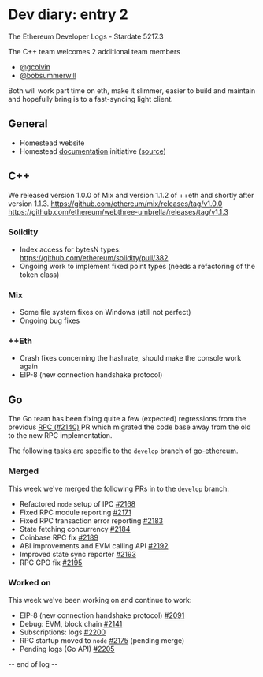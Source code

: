 # Dev diary: entry 2

The Ethereum Developer Logs - Stardate 5217.3

The C++ team welcomes 2 additional team members

* [@gcolvin](https://github.com/gcolvin)
* [@bobsummerwill](https://github.com/bobsummerwill)

Both will work part time on eth, make it slimmer, easier to build and maintain and hopefully bring is to a fast-syncing light client.

## General

* Homestead website
* Homestead [documentation](https://ethereum-homestead.readthedocs.org/en/latest) initiative ([source](https://github.com/ethereum/homestead-guide/))

## C++

We released version 1.0.0 of Mix and version 1.1.2 of ++eth and shortly after version 1.1.3.
https://github.com/ethereum/mix/releases/tag/v1.0.0
https://github.com/ethereum/webthree-umbrella/releases/tag/v1.1.3

### Solidity

* Index access for bytesN types: https://github.com/ethereum/solidity/pull/382
* Ongoing work to implement fixed point types (needs a refactoring of the token class)

### Mix

* Some file system fixes on Windows (still not perfect)
* Ongoing bug fixes

### ++Eth

* Crash fixes concerning the hashrate, should make the console work again
* EIP-8 (new connection handshake protocol)

## Go

The Go team has been fixing quite a few (expected) regressions from the previous
[RPC (#2140)](https://github.com/ethereum/go-ethereum/pull/2140) PR which migrated
the code base away from the old to the new RPC implementation.

The following tasks are specific to the `develop` branch of
[go-ethereum](https://github.com/ethereum/go-ethereum).

### Merged

This week we've merged the following PRs in to the `develop` branch:

* Refactored `node` setup of IPC [#2168](https://github.com/ethereum/go-ethereum/pull/2168)
* Fixed RPC module reporting [#2171](https://github.com/ethereum/go-ethereum/pull/2171)
* Fixed RPC transaction error reporting [#2183](https://github.com/ethereum/go-ethereum/pull/2183)
* State fetching concurrency [#2184](https://github.com/ethereum/go-ethereum/pull/2184)
* Coinbase RPC fix [#2189](https://github.com/ethereum/go-ethereum/pull/2189)
* ABI improvements and EVM calling API [#2192](https://github.com/ethereum/go-ethereum/pull/2192)
* Improved state sync reporter [#2193](https://github.com/ethereum/go-ethereum/pull/2193)
* RPC GPO fix [#2195](https://github.com/ethereum/go-ethereum/pull/2195)

### Worked on

This week we've been working on and continue to work:

* EIP-8 (new connection handshake protocol) [#2091](https://github.com/ethereum/go-ethereum/pull/2091)
* Debug: EVM, block chain [#2141](https://github.com/ethereum/go-ethereum/pull/2141)
* Subscriptions: logs [#2200](https://github.com/ethereum/go-ethereum/pull/2200)
* RPC startup moved to `node` [#2175](https://github.com/ethereum/go-ethereum/pull/2175) (pending merge)
* Pending logs (Go API) [#2205](https://github.com/ethereum/go-ethereum/pull/2205)

-- end of log --

